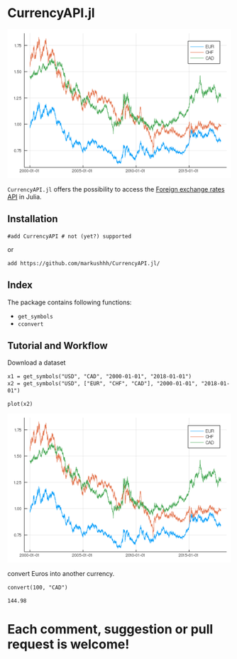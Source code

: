 # CurrencyAPI.jl

!["logo"](docs/src/assets/plot.png)

`CurrencyAPI.jl` offers the possibility to access the [Foreign exchange rates API](https://exchangeratesapi.io/) in Julia.

## Installation

```@julia
#add CurrencyAPI # not (yet?) supported
```

or

```@julia
add https://github.com/markushhh/CurrencyAPI.jl/
```

## Index

The package contains following functions: 

- `get_symbols`
- `cconvert`

## Tutorial and Workflow

Download a dataset

```@julia
x1 = get_symbols("USD", "CAD", "2000-01-01", "2018-01-01")
x2 = get_symbols("USD", ["EUR", "CHF", "CAD"], "2000-01-01", "2018-01-01")
```

```@julia
plot(x2)
```

!["logo"](docs/src/assets/plot.png)

convert Euros into another currency.

```@julia
convert(100, "CAD")
```
```
144.98
```


# Each comment, suggestion or pull request is welcome!

